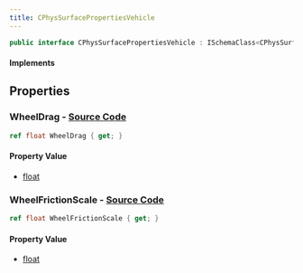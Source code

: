 ```yaml
---
title: CPhysSurfacePropertiesVehicle
---
```


```csharp
public interface CPhysSurfacePropertiesVehicle : ISchemaClass<CPhysSurfacePropertiesVehicle>, ISchemaField, ISchemaClass, INativeHandle
```

#### Implements

## Properties

### **WheelDrag** - [Source Code](https://github.com/swiftly-solution/swiftlys2/blob/main/managed/src/SwiftlyS2.Generated/Schemas/Interfaces/CPhysSurfacePropertiesVehicle.cs#L16)

```csharp
ref float WheelDrag { get; }
```

#### Property Value

- [float](https://learn.microsoft.com/dotnet/api/system.single)

### **WheelFrictionScale** - [Source Code](https://github.com/swiftly-solution/swiftlys2/blob/main/managed/src/SwiftlyS2.Generated/Schemas/Interfaces/CPhysSurfacePropertiesVehicle.cs#L18)

```csharp
ref float WheelFrictionScale { get; }
```

#### Property Value

- [float](https://learn.microsoft.com/dotnet/api/system.single)

